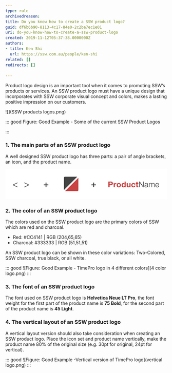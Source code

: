 ```yaml
---
type: rule
archivedreason: 
title: Do you know how to create a SSW product logo?
guid: df6b6b90-8113-4c17-84e0-2c2ba7ec1e01
uri: do-you-know-how-to-create-a-ssw-product-logo
created: 2019-11-12T05:37:38.0000000Z
authors:
- title: Ken Shi
  url: https://ssw.com.au/people/ken-shi
related: []
redirects: []

---
```


Product logo design is an important tool when it comes to promoting SSW’s products or services. An SSW product logo must have a unique design that incorporates with SSW corporate visual concept and colors, makes a lasting positive impression on our customers.

<!--endintro-->
![](SSW products logos.png) 

::: good
Figure: Good Example - Some of the current SSW Product Logos

:::

### 1. The main parts of an SSW product logo

A well designed SSW product logo has three parts: a pair of angle brackets, an icon, and the product name.  

![Figure: Main parts of an SSW product logo](logoparts.png)

### 2. The color of an SSW product logo

The colors used on the SSW product logo are the primary colors of SSW which are red and charcoal.

- Red: #CC4141 | RGB (204,65,65)
- Charcoal: #333333 | RGB (51,51,51)

An SSW product logo can be shown in these color variations: Two-Colored, SSW charcoal, true black, or all white.

::: good
![Figure: Good Example - TimePro logo in 4 different colors](4 color logo.png)
:::

### 3. The font of an SSW product logo

The font used on SSW product logo is **Helvetica Neue LT Pro**, the font weight for the first part of the product name is **75 Bold**, for the second part of the product name is **45 Light**. 

### 4. The vertical layout of an SSW product logo

A vertical layout version should also take consideration when creating an SSW product logo. Place the icon set and product name vertically, make the product name 80% of the original size (e.g. 30pt for original, 24pt for vertical).

::: good
![Figure: Good Example -Vertical version of TimePro logo](vertical logo.png)
:::

